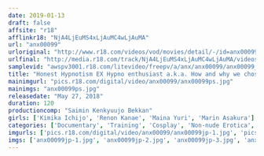 ```yaml
---
date: 2019-01-13
draft: false
affsite: "r18"
afflinkr18: "NjA4LjEuMS4xLjAuMC4wLjAuMA"
url: "anx00099"
urloriginal: "http://www.r18.com/videos/vod/movies/detail/-/id=anx00099"
urlfinal: "http://media.r18.com/track/NjA4LjEuMS4xLjAuMC4wLjAuMA/videos/vod/movies/detail/-/id=anx00099"
samplevid: "awspv3001.r18.com/litevideo/freepv/a/anx/anx00099/anx00099_dmb_w.mp4"
title: "Honest Hypnotism EX Hypno enthusiast a.k.a. How and why we chose these girls and ended up doing this shoot"
mainimgurl: "pics.r18.com/digital/video/anx00099/anx00099ps.jpg"
mainimgs: "anx00099ps.jpg"
releasedate: "May 27, 2018"
duration: 120
productioncomp: "Saimin Kenkyuujo Bekkan"
girls: ['Kimika Ichijo', 'Renon Kanae', 'Maina Yuri', 'Marin Asakura']
categories: ['Documentary', 'Training', 'Cosplay', 'Non-nude Erotica', 'Hypnotism', 'Hi-Def']
imgurls: ['pics.r18.com/digital/video/anx00099/anx00099jp-1.jpg', 'pics.r18.com/digital/video/anx00099/anx00099jp-2.jpg', 'pics.r18.com/digital/video/anx00099/anx00099jp-3.jpg', 'pics.r18.com/digital/video/anx00099/anx00099jp-4.jpg', 'pics.r18.com/digital/video/anx00099/anx00099jp-5.jpg', 'pics.r18.com/digital/video/anx00099/anx00099jp-6.jpg', 'pics.r18.com/digital/video/anx00099/anx00099jp-7.jpg', 'pics.r18.com/digital/video/anx00099/anx00099jp-8.jpg', 'pics.r18.com/digital/video/anx00099/anx00099jp-9.jpg', 'pics.r18.com/digital/video/anx00099/anx00099jp-10.jpg', 'pics.r18.com/digital/video/anx00099/anx00099jp-11.jpg', 'pics.r18.com/digital/video/anx00099/anx00099jp-12.jpg', 'pics.r18.com/digital/video/anx00099/anx00099jp-13.jpg', 'pics.r18.com/digital/video/anx00099/anx00099jp-14.jpg', 'pics.r18.com/digital/video/anx00099/anx00099jp-15.jpg', 'pics.r18.com/digital/video/anx00099/anx00099jp-16.jpg', 'pics.r18.com/digital/video/anx00099/anx00099jp-17.jpg', 'pics.r18.com/digital/video/anx00099/anx00099jp-18.jpg', 'pics.r18.com/digital/video/anx00099/anx00099jp-19.jpg', 'pics.r18.com/digital/video/anx00099/anx00099jp-20.jpg']
imgs: ['anx00099jp-1.jpg', 'anx00099jp-2.jpg', 'anx00099jp-3.jpg', 'anx00099jp-4.jpg', 'anx00099jp-5.jpg', 'anx00099jp-6.jpg', 'anx00099jp-7.jpg', 'anx00099jp-8.jpg', 'anx00099jp-9.jpg', 'anx00099jp-10.jpg', 'anx00099jp-11.jpg', 'anx00099jp-12.jpg', 'anx00099jp-13.jpg', 'anx00099jp-14.jpg', 'anx00099jp-15.jpg', 'anx00099jp-16.jpg', 'anx00099jp-17.jpg', 'anx00099jp-18.jpg', 'anx00099jp-19.jpg', 'anx00099jp-20.jpg']
---
```

